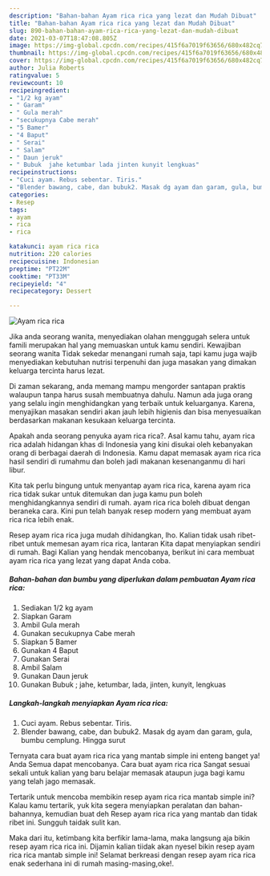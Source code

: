 ```yaml
---
description: "Bahan-bahan Ayam rica rica yang lezat dan Mudah Dibuat"
title: "Bahan-bahan Ayam rica rica yang lezat dan Mudah Dibuat"
slug: 890-bahan-bahan-ayam-rica-rica-yang-lezat-dan-mudah-dibuat
date: 2021-03-07T18:47:08.805Z
image: https://img-global.cpcdn.com/recipes/415f6a7019f63656/680x482cq70/ayam-rica-rica-foto-resep-utama.jpg
thumbnail: https://img-global.cpcdn.com/recipes/415f6a7019f63656/680x482cq70/ayam-rica-rica-foto-resep-utama.jpg
cover: https://img-global.cpcdn.com/recipes/415f6a7019f63656/680x482cq70/ayam-rica-rica-foto-resep-utama.jpg
author: Julia Roberts
ratingvalue: 5
reviewcount: 10
recipeingredient:
- "1/2 kg ayam"
- " Garam"
- " Gula merah"
- "secukupnya Cabe merah"
- "5 Bamer"
- "4 Baput"
- " Serai"
- " Salam"
- " Daun jeruk"
- " Bubuk  jahe ketumbar lada jinten kunyit lengkuas"
recipeinstructions:
- "Cuci ayam. Rebus sebentar. Tiris."
- "Blender bawang, cabe, dan bubuk2. Masak dg ayam dan garam, gula, bumbu cemplung. Hingga surut"
categories:
- Resep
tags:
- ayam
- rica
- rica

katakunci: ayam rica rica 
nutrition: 220 calories
recipecuisine: Indonesian
preptime: "PT22M"
cooktime: "PT33M"
recipeyield: "4"
recipecategory: Dessert

---
```



![Ayam rica rica](https://img-global.cpcdn.com/recipes/415f6a7019f63656/680x482cq70/ayam-rica-rica-foto-resep-utama.jpg)

Jika anda seorang wanita, menyediakan olahan menggugah selera untuk famili merupakan hal yang memuaskan untuk kamu sendiri. Kewajiban seorang  wanita Tidak sekedar menangani rumah saja, tapi kamu juga wajib menyediakan kebutuhan nutrisi terpenuhi dan juga masakan yang dimakan keluarga tercinta harus lezat.

Di zaman  sekarang, anda memang mampu mengorder santapan praktis walaupun tanpa harus susah membuatnya dahulu. Namun ada juga orang yang selalu ingin menghidangkan yang terbaik untuk keluarganya. Karena, menyajikan masakan sendiri akan jauh lebih higienis dan bisa menyesuaikan berdasarkan makanan kesukaan keluarga tercinta. 



Apakah anda seorang penyuka ayam rica rica?. Asal kamu tahu, ayam rica rica adalah hidangan khas di Indonesia yang kini disukai oleh kebanyakan orang di berbagai daerah di Indonesia. Kamu dapat memasak ayam rica rica hasil sendiri di rumahmu dan boleh jadi makanan kesenanganmu di hari libur.

Kita tak perlu bingung untuk menyantap ayam rica rica, karena ayam rica rica tidak sukar untuk ditemukan dan juga kamu pun boleh menghidangkannya sendiri di rumah. ayam rica rica boleh dibuat dengan beraneka cara. Kini pun telah banyak resep modern yang membuat ayam rica rica lebih enak.

Resep ayam rica rica juga mudah dihidangkan, lho. Kalian tidak usah ribet-ribet untuk memesan ayam rica rica, lantaran Kita dapat menyiapkan sendiri di rumah. Bagi Kalian yang hendak mencobanya, berikut ini cara membuat ayam rica rica yang lezat yang dapat Anda coba.

<!--inarticleads1-->

##### Bahan-bahan dan bumbu yang diperlukan dalam pembuatan Ayam rica rica:

1. Sediakan 1/2 kg ayam
1. Siapkan  Garam
1. Ambil  Gula merah
1. Gunakan secukupnya Cabe merah
1. Siapkan 5 Bamer
1. Gunakan 4 Baput
1. Gunakan  Serai
1. Ambil  Salam
1. Gunakan  Daun jeruk
1. Gunakan  Bubuk ; jahe, ketumbar, lada, jinten, kunyit, lengkuas




<!--inarticleads2-->

##### Langkah-langkah menyiapkan Ayam rica rica:

1. Cuci ayam. Rebus sebentar. Tiris.
1. Blender bawang, cabe, dan bubuk2. Masak dg ayam dan garam, gula, bumbu cemplung. Hingga surut




Ternyata cara buat ayam rica rica yang mantab simple ini enteng banget ya! Anda Semua dapat mencobanya. Cara buat ayam rica rica Sangat sesuai sekali untuk kalian yang baru belajar memasak ataupun juga bagi kamu yang telah jago memasak.

Tertarik untuk mencoba membikin resep ayam rica rica mantab simple ini? Kalau kamu tertarik, yuk kita segera menyiapkan peralatan dan bahan-bahannya, kemudian buat deh Resep ayam rica rica yang mantab dan tidak ribet ini. Sungguh taidak sulit kan. 

Maka dari itu, ketimbang kita berfikir lama-lama, maka langsung aja bikin resep ayam rica rica ini. Dijamin kalian tiidak akan nyesel bikin resep ayam rica rica mantab simple ini! Selamat berkreasi dengan resep ayam rica rica enak sederhana ini di rumah masing-masing,oke!.

